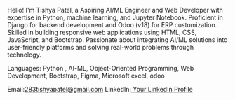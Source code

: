Hello! I'm Tishya Patel, a Aspiring AI/ML Engineer and Web Developer with expertise in Python, machine learning, and Jupyter Notebook. Proficient in
Django for backend development and Odoo (v18) for ERP customization. Skilled in building responsive web applications
using HTML, CSS, JavaScript, and Bootstrap. Passionate about integrating AI/ML solutions into user-friendly platforms and
solving real-world problems through technology.


Languages: Python , AI-ML, Object-Oriented Programming, Web Development, Bootstrap, Figma, Microsoft excel, odoo


Email:283tishyapatel@gmail.com
LinkedIn:[ Your LinkedIn Profile](https://www.linkedin.com/in/tishya-patel-4b81b8273?utm_source=share&utm_campaign=share_via&utm_content=profile&utm_medium=android_app)




<!---
Tishya283/Tishya283 is a ✨ special ✨ repository because its `README.md` (this file) appears on your GitHub profile.
You can click the Preview link to take a look at your changes.
--->
